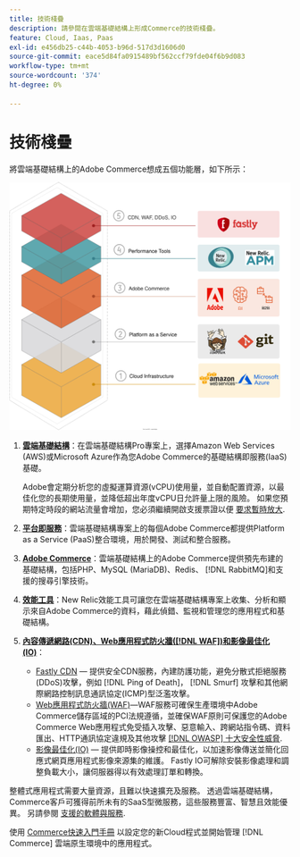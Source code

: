 ```yaml
---
title: 技術棧疊
description: 請參閱在雲端基礎結構上形成Commerce的技術棧疊。
feature: Cloud, Iaas, Paas
exl-id: e456db25-c44b-4053-b96d-517d3d1606d0
source-git-commit: eace5d84fa0915489bf562ccf79fde04f6b9d083
workflow-type: tm+mt
source-wordcount: '374'
ht-degree: 0%

---
```


# 技術棧疊

將雲端基礎結構上的Adobe Commerce想成五個功能層，如下所示：

![雲端棧疊](../../assets/CloudStack.svg)

1. [**雲端基礎結構**](pro-architecture.md)：在雲端基礎結構Pro專案上，選擇Amazon Web Services (AWS)或Microsoft Azure作為您Adobe Commerce的基礎結構即服務(IaaS)基礎。

   Adobe會定期分析您的虛擬運算資源(vCPU)使用量，並自動配置資源，以最佳化您的長期使用量，並降低超出年度vCPU日允許量上限的風險。 如果您預期特定時段的網站流量會增加，您必須繼續開啟支援票證以便 [要求暫時放大](https://experienceleague.adobe.com/docs/commerce-knowledge-base/kb/how-to/how-to-request-temporary-magento-upsize.html).

1. [**平台即服務**](cloud-architecture.md)：雲端基礎結構專案上的每個Adobe Commerce都提供Platform as a Service (PaaS)整合環境，用於開發、測試和整合服務。
1. [**Adobe Commerce**](../project/overview.md)：雲端基礎結構上的Adobe Commerce提供預先布建的基礎結構，包括PHP、MySQL (MariaDB)、Redis、 [!DNL RabbitMQ]和支援的搜尋引擎技術。
1. [**效能工具**](../monitor/new-relic-service.md)：New Relic效能工具可讓您在雲端基礎結構專案上收集、分析和顯示來自Adobe Commerce的資料，藉此偵錯、監視和管理您的應用程式和基礎結構。
1. [**內容傳遞網路(CDN)、Web應用程式防火牆([!DNL WAF])和影像最佳化(IO)**](../cdn/fastly.md)：

   * [Fastly CDN](../cdn/fastly.md#ddos-protection) — 提供安全CDN服務，內建防護功能，避免分散式拒絕服務(DDoS)攻擊，例如 [!DNL Ping of Death]， [!DNL Smurf] 攻擊和其他網際網路控制訊息通訊協定(ICMP)型泛濫攻擊。
   * [Web應用程式防火牆(WAF)](../cdn/fastly-waf-service.md)—WAF服務可確保生產環境中Adobe Commerce儲存區域的PCI法規遵循，並確保WAF原則可保護您的Adobe Commerce Web應用程式免受插入攻擊、惡意輸入、跨網站指令碼、資料匯出、HTTP通訊協定違規及其他攻擊 [[!DNL OWASP] 十大安全性威脅](https://owasp.org/www-project-top-ten/).
   * [影像最佳化(IO)](../cdn/fastly-image-optimization.md) — 提供即時影像操控和最佳化，以加速影像傳送並簡化回應式網頁應用程式影像來源集的維護。 Fastly IO可解除安裝影像處理和調整負載大小，讓伺服器得以有效處理訂單和轉換。

整體式應用程式需要大量資源，且難以快速擴充及服務。 透過雲端基礎結構，Commerce客戶可獲得前所未有的SaaS型微服務，這些服務豐富、智慧且效能優異。 另請參閱 [支援的軟體與服務](cloud-architecture.md#supported-software-and-services).

使用 [Commerce快速入門手冊](../../get-started/overview.md) 以設定您的新Cloud程式並開始管理 [!DNL Commerce] 雲端原生環境中的應用程式。
